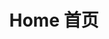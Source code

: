 ---
title: Home 首页
# https://vitepress.dev/reference/default-theme-home-page
layout: home

hero:
    name: "Gigavolt 十亿伏特"
    text: "An Electric MOD for Survivalcraft<br/>生存战争电路 MOD"
    tagline: This is a mod for Survivalcraft that take a new Electric system with Gigavolt to the game. The original Electric system has 16 voltage levels (0 ~ 1.5 V), then Gigavolt expands it to 2<sup>32</sup> voltage levels (0 ~ 2<sup>32</sup>-1 V)<br/>这是一个为生存战争游戏带来十亿伏特电力系统的 mod，将原版的 16 个电压级别（0 ~ 1.5 V）扩展到 2<sup>32</sup> 个（0 ~ 2<sup>32</sup>-1 V）
    actions:
        -   theme: brand
            text: English Site
            link: /en/
        -   theme: brand
            text: 中文首页
            link: /zh/

features:
    -   icon: 📏
        title: Super Wide Bandwidth<br/>超宽位宽
        details: With a 32-bit bandwidth, it brings a 7-fold efficiency improvement in signal transmission and a 2,251,799,813,685,247-fold increase in data storage capacity<br/>32 位的位宽为信号传输带来 7 倍效率提升，数据存储能力提升 2,251,799,813,685,247 倍
    -   icon: 🚀
        title: Infinite Possibilities<br/>无限可能
        details: From corner-turning wire through blocks to Multiplexer, from arithmetic gates to NES emulator... Over one hundred kinds of electric elements have been added cumulatively<br/>从转角穿线块到路选器，从加减乘除板到红白机模拟器……已累计添加上百个电路元件
    -   icon: 📚
        title: Clear Documentation<br/>文档清晰
        details: Intuitive and easy-to-learn documentation allows you to quickly get started, and the MOD comes with debugging functionality to help you solve problems even faster<br/>直观易学的文档，让您快速上手，MOD还自带调试功能助您更快解决问题
---